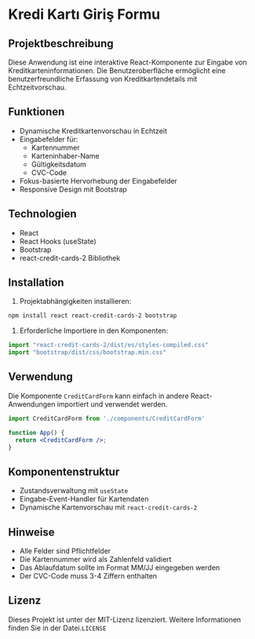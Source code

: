 # Kredi Kartı Giriş Formu

## Projektbeschreibung

Diese Anwendung ist eine interaktive React-Komponente zur Eingabe von Kreditkarteninformationen. Die Benutzeroberfläche ermöglicht eine benutzerfreundliche Erfassung von Kreditkartendetails mit Echtzeitvorschau.

## Funktionen

- Dynamische Kreditkartenvorschau in Echtzeit
- Eingabefelder für:
  - Kartennummer
  - Karteninhaber-Name
  - Gültigkeitsdatum
  - CVC-Code
- Fokus-basierte Hervorhebung der Eingabefelder
- Responsive Design mit Bootstrap

## Technologien

- React
- React Hooks (useState)
- Bootstrap
- react-credit-cards-2 Bibliothek

## Installation

1. Projektabhängigkeiten installieren:

```bash
npm install react react-credit-cards-2 bootstrap
```

1. Erforderliche Importiere in den Komponenten:

```jsx
import "react-credit-cards-2/dist/es/styles-compiled.css"
import "bootstrap/dist/css/bootstrap.min.css"
```

## Verwendung

Die Komponente `CreditCardForm` kann einfach in andere React-Anwendungen importiert und verwendet werden.

```jsx
import CreditCardForm from './components/CreditCardForm'

function App() {
  return <CreditCardForm />;
}
```

## Komponentenstruktur

- Zustandsverwaltung mit `useState`
- Eingabe-Event-Handler für Kartendaten
- Dynamische Kartenvorschau mit `react-credit-cards-2`

## Hinweise

- Alle Felder sind Pflichtfelder
- Die Kartennummer wird als Zahlenfeld validiert
- Das Ablaufdatum sollte im Format MM/JJ eingegeben werden
- Der CVC-Code muss 3-4 Ziffern enthalten

## Lizenz

Dieses Projekt ist unter der MIT-Lizenz lizenziert. Weitere Informationen finden Sie in der Datei.`LICENSE`
